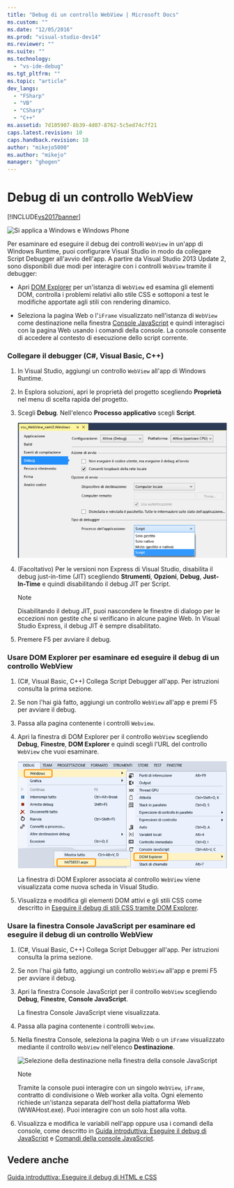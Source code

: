 ```yaml
---
title: "Debug di un controllo WebView | Microsoft Docs"
ms.custom: ""
ms.date: "12/05/2016"
ms.prod: "visual-studio-dev14"
ms.reviewer: ""
ms.suite: ""
ms.technology: 
  - "vs-ide-debug"
ms.tgt_pltfrm: ""
ms.topic: "article"
dev_langs: 
  - "FSharp"
  - "VB"
  - "CSharp"
  - "C++"
ms.assetid: 7d105907-8b39-4d07-8762-5c5ed74c7f21
caps.latest.revision: 10
caps.handback.revision: 10
author: "mikejo5000"
ms.author: "mikejo"
manager: "ghogen"
---
```

# Debug di un controllo WebView
[!INCLUDE[vs2017banner](../code-quality/includes/vs2017banner.md)]

![Si applica a Windows e Windows Phone](../debugger/media/windows_and_phone_content.png "windows\_and\_phone\_content")  
  
 Per esaminare ed eseguire il debug dei controlli `WebView` in un'app di Windows Runtime, puoi configurare Visual Studio in modo da collegare Script Debugger all'avvio dell'app.  A partire da Visual Studio 2013 Update 2, sono disponibili due modi per interagire con i controlli `WebView` tramite il debugger:  
  
-   Apri [DOM Explorer](../debugger/quickstart-debug-html-and-css.md) per un'istanza di `WebView` ed esamina gli elementi DOM, controlla i problemi relativi allo stile CSS e sottoponi a test le modifiche apportate agli stili con rendering dinamico.  
  
-   Seleziona la pagina Web o l'`iFrame` visualizzato nell'istanza di `WebView` come destinazione nella finestra [Console JavaScript](../debugger/javascript-console-commands.md) e quindi interagisci con la pagina Web usando i comandi della console.  La console consente di accedere al contesto di esecuzione dello script corrente.  
  
### Collegare il debugger \(C\#, Visual Basic, C\+\+\)  
  
1.  In Visual Studio, aggiungi un controllo `WebView` all'app di Windows Runtime.  
  
2.  In Esplora soluzioni, apri le proprietà del progetto scegliendo **Proprietà** nel menu di scelta rapida del progetto.  
  
3.  Scegli **Debug**.  Nell'elenco **Processo applicativo** scegli **Script**.  
  
     ![Collegamento del debugger di script](../debugger/media/js_dom_webview_script_debugger.png "JS\_DOM\_WebView\_Script\_Debugger")  
  
4.  \(Facoltativo\) Per le versioni non Express di Visual Studio, disabilita il debug just\-in\-time \(JIT\) scegliendo **Strumenti**, **Opzioni**, **Debug**, **Just\-In\-Time** e quindi disabilitando il debug JIT per Script.  
  
    > [!NOTE]
    >  Disabilitando il debug JIT, puoi nascondere le finestre di dialogo per le eccezioni non gestite che si verificano in alcune pagine Web.  In Visual Studio Express, il debug JIT è sempre disabilitato.  
  
5.  Premere F5 per avviare il debug.  
  
### Usare DOM Explorer per esaminare ed eseguire il debug di un controllo WebView  
  
1.  \(C\#, Visual Basic, C\+\+\) Collega Script Debugger all'app.  Per istruzioni consulta la prima sezione.  
  
2.  Se non l'hai già fatto, aggiungi un controllo `WebView` all'app e premi F5 per avviare il debug.  
  
3.  Passa alla pagina contenente i controlli `Webview`.  
  
4.  Apri la finestra di DOM Explorer per il controllo `WebView` scegliendo **Debug**, **Finestre**, **DOM Explorer** e quindi scegli l'URL del controllo `WebView` che vuoi esaminare.  
  
     ![Apertura di DOM Explorer](../debugger/media/js_dom_webview.png "JS\_DOM\_WebView")  
  
     La finestra di DOM Explorer associata al controllo `WebView` viene visualizzata come nuova scheda in Visual Studio.  
  
5.  Visualizza e modifica gli elementi DOM attivi e gli stili CSS come descritto in [Eseguire il debug di stili CSS tramite DOM Explorer](../debugger/debug-css-styles-using-dom-explorer.md).  
  
### Usare la finestra Console JavaScript per esaminare ed eseguire il debug di un controllo WebView  
  
1.  \(C\#, Visual Basic, C\+\+\) Collega Script Debugger all'app.  Per istruzioni consulta la prima sezione.  
  
2.  Se non l'hai già fatto, aggiungi un controllo `WebView` all'app e premi F5 per avviare il debug.  
  
3.  Apri la finestra Console JavaScript per il controllo `WebView` scegliendo **Debug**, **Finestre**, **Console JavaScript**.  
  
     La finestra Console JavaScript viene visualizzata.  
  
4.  Passa alla pagina contenente i controlli `Webview`.  
  
5.  Nella finestra Console, seleziona la pagina Web o un `iFrame` visualizzato mediante il controllo `WebView` nell'elenco **Destinazione**.  
  
     ![Selezione della destinazione nella finestra della console JavaScript](../debugger/media/js_console_target.png "JS\_Console\_Target")  
  
    > [!NOTE]
    >  Tramite la console puoi interagire con un singolo `WebView`, `iFrame`, contratto di condivisione o Web worker alla volta.  Ogni elemento richiede un'istanza separata dell'host della piattaforma Web \(WWAHost.exe\).  Puoi interagire con un solo host alla volta.  
  
6.  Visualizza e modifica le variabili nell'app oppure usa i comandi della console, come descritto in [Guida introduttiva: Eseguire il debug di JavaScript](../debugger/quickstart-debug-javascript-using-the-console.md) e [Comandi della console JavaScript](../debugger/javascript-console-commands.md).  
  
## Vedere anche  
 [Guida introduttiva: Eseguire il debug di HTML e CSS](../debugger/quickstart-debug-html-and-css.md)